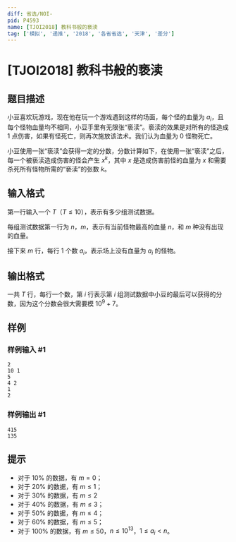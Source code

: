 ```yaml
---
diff: 省选/NOI-
pid: P4593
name: [TJOI2018] 教科书般的亵渎
tag: ['模拟', '递推', '2018', '各省省选', '天津', '差分']
---
```

# [TJOI2018] 教科书般的亵渎
## 题目描述

小豆喜欢玩游戏，现在他在玩一个游戏遇到这样的场面，每个怪的血量为 $a_i$，且每个怪物血量均不相同，小豆手里有无限张“亵渎”。亵渎的效果是对所有的怪造成 $1$ 点伤害，如果有怪死亡，则再次施放该法术。我们认为血量为 $0$ 怪物死亡。

小豆使用一张“亵渎”会获得一定的分数，分数计算如下，在使用一张“亵渎”之后，每一个被亵渎造成伤害的怪会产生 $x^k$，其中 $x$ 是造成伤害前怪的血量为 $x$ 和需要杀死所有怪物所需的“亵渎”的张数 $k$。
## 输入格式

第一行输入一个 $T$（$T\leq10$），表示有多少组测试数据。

每组测试数据第一行为 $n$，$m$，表示有当前怪物最高的血量 $n$，和 $m$ 种没有出现的血量。

接下来 $m$ 行，每行 $1$ 个数 $a_i$，表示场上没有血量为 $a_i$ 的怪物。
## 输出格式

一共 $T$ 行，每行一个数，第 $i$ 行表示第 $i$ 组测试数据中小豆的最后可以获得的分数，因为这个分数会很大需要模 $10^9+7$。
## 样例

### 样例输入 #1
```
2
10 1
5
4 2
1
2
```
### 样例输出 #1
```
415
135
```
## 提示

- 对于 $10\%$ 的数据，有 $m=0$；
- 对于 $20\%$ 的数据，有 $m\leq1$；
- 对于 $30\%$ 的数据，有 $m\leq2$
- 对于 $40\%$ 的数据，有 $m\leq3$；
- 对于 $50\%$ 的数据，有 $m\leq4$；
- 对于 $60\%$ 的数据，有 $m\leq5$；
- 对于 $100\%$ 的数据，有 $m\leq50$，$n\leq10^{13}$，$1 \le a_i <n$。
